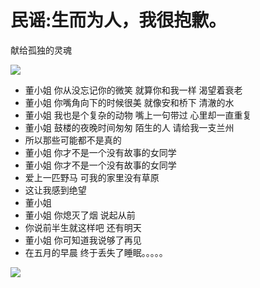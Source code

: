 <html lang="zh-cn">
  <head>
    <title>灯火阑珊</title>
  </head>
  <body>
    <h1>民谣:生而为人，我很抱歉。</h1>
    <p title="a gentle reminder">献给孤独的灵魂</p>
<img src="https://timgsa.baidu.com/timg?image&quality=80&size=b9999_10000&sec=1602351522974&di=644f37d1cf292a537cfb9c4e82796a5c&imgtype=0&src=http%3A%2F%2Fy2.ifengimg.com%2F393e030b23465ba7%2F2013%2F0807%2Frdn_5201ac8ce479b.jpg"/>                                
    <ul id="purases">
        <li>董小姐 你从没忘记你的微笑 就算你和我一样 渴望着衰老</li>
        <li>董小姐 你嘴角向下的时候很美 就像安和桥下 清澈的水</li>
        <li>董小姐 我也是个复杂的动物 嘴上一句带过 心里却一直重复</li>
        <li>董小姐 鼓楼的夜晚时间匆匆 陌生的人 请给我一支兰州</li> 
        <li> 所以那些可能都不是真的</li> 
        <li>董小姐 你才不是一个没有故事的女同学</li> 
        <li> 董小姐 你才不是一个没有故事的女同学</li> 
        <li> 爱上一匹野马 可我的家里没有草原</li> 
        <li>这让我感到绝望</li>
        <li>董小姐</li>
        <li> 董小姐 你熄灭了烟 说起从前 </li>
        <li> 你说前半生就这样吧 还有明天</li>
        <li> 董小姐 你可知道我说够了再见</li>
        <li> 在五月的早晨 终于丢失了睡眠。。。。。</li>
    </ul>
    <img src="https://ss1.bdstatic.com/70cFvXSh_Q1YnxGkpoWK1HF6hhy/it/u=4164080045,312053598&fm=26&gp=0.jpg"/>                
     </body>
</html> 
